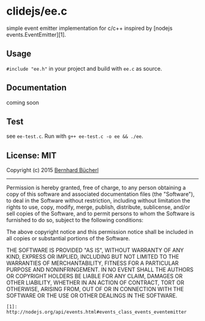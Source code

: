 # clidejs/ee.c

simple event emitter implementation for c/c++ inspired by
[nodejs events.EventEmitter][1].

## Usage

`#include "ee.h"` in your project and build with `ee.c` as source.

## Documentation

coming soon

## Test

see `ee-test.c`. Run with `g++ ee-test.c -o ee && ./ee`.

## License: MIT

Copyright (c) 2015 [Bernhard Bücherl](https://github.com/bbuecherl)

-------------------------------------------------------------------

Permission is hereby granted, free of charge, to any person obtaining a copy of
this software and associated documentation files (the "Software"), to deal in
the Software without restriction, including without limitation the rights to
use, copy, modify, merge, publish, distribute, sublicense, and/or sell copies of
the Software, and to permit persons to whom the Software is furnished to do so,
subject to the following conditions:

The above copyright notice and this permission notice shall be included in all
copies or substantial portions of the Software.

THE SOFTWARE IS PROVIDED "AS IS", WITHOUT WARRANTY OF ANY KIND, EXPRESS OR
IMPLIED, INCLUDING BUT NOT LIMITED TO THE WARRANTIES OF MERCHANTABILITY, FITNESS
FOR A PARTICULAR PURPOSE AND NONINFRINGEMENT. IN NO EVENT SHALL THE AUTHORS OR
COPYRIGHT HOLDERS BE LIABLE FOR ANY CLAIM, DAMAGES OR OTHER LIABILITY, WHETHER
IN AN ACTION OF CONTRACT, TORT OR OTHERWISE, ARISING FROM, OUT OF OR IN
CONNECTION WITH THE SOFTWARE OR THE USE OR OTHER DEALINGS IN THE SOFTWARE.


    [1]: http://nodejs.org/api/events.html#events_class_events_eventemitter
